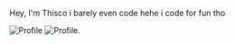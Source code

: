 Hey, I'm Thisco i barely even code hehe i code for fun tho 

![Profile](https://discord.c99.nl/widget/theme-2/1117912133770952935.png)
![Profile.](https://img.discord.dog/1117912133770952935)
